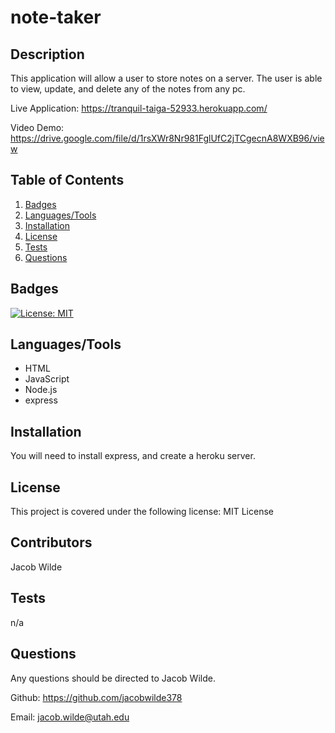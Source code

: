 # note-taker
## Description
This application will allow a user to store notes on a server.  The user is able to view, update, and delete any of the notes from any pc.  

Live Application:  https://tranquil-taiga-52933.herokuapp.com/

Video Demo:  https://drive.google.com/file/d/1rsXWr8Nr981FglUfC2jTCgecnA8WXB96/view

## Table of Contents
1. [Badges](#Badges)
2. [Languages/Tools](#Languages/Tools)
3. [Installation](#Installation)
4. [License](#License)
5. [Tests](#Tests)
6. [Questions](#Questions)


## Badges

[![License: MIT](https://img.shields.io/badge/License-MIT-yellow.svg)](https://opensource.org/licenses/MIT)  

## Languages/Tools
* HTML
* JavaScript
* Node.js
* express

## Installation
You will need to install express, and create a heroku server.  

## License
This project is covered under the following license:  MIT License

## Contributors
Jacob Wilde

## Tests
n/a

## Questions
Any questions should be directed to Jacob Wilde.

Github:  https://github.com/jacobwilde378

Email:  jacob.wilde@utah.edu
